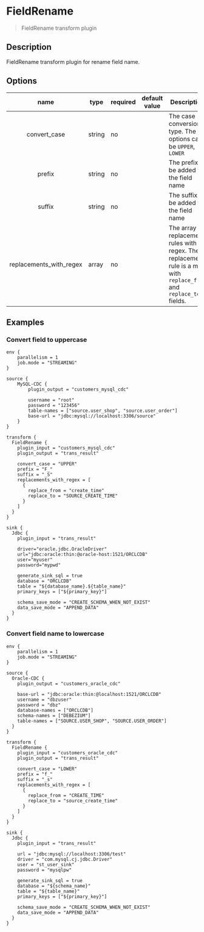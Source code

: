 # FieldRename

> FieldRename transform plugin

## Description

FieldRename transform plugin for rename field name.

## Options

|          name           | type   | required | default value | Description                                                                                                           |
|:-----------------------:|--------|----------|---------------|-----------------------------------------------------------------------------------------------------------------------|
|      convert_case       | string | no       |               | The case conversion type. The options can be `UPPER`, `LOWER`                                                         |
|         prefix          | string | no       |               | The prefix to be added to the field name                                                                              |
|         suffix          | string | no       |               | The suffix to be added to the field name                                                                              |
| replacements_with_regex | array  | no       |               | The array of replacement rules with regex. The replacement rule is a map with `replace_from` and `replace_to` fields. |

## Examples

### Convert field to uppercase

```
env {
    parallelism = 1
    job.mode = "STREAMING"
}

source {
    MySQL-CDC {
        plugin_output = "customers_mysql_cdc"
        
        username = "root"
        password = "123456"
        table-names = ["source.user_shop", "source.user_order"]
        base-url = "jdbc:mysql://localhost:3306/source"
    }
}

transform {
  FieldRename {
    plugin_input = "customers_mysql_cdc"
    plugin_output = "trans_result"
    
    convert_case = "UPPER"
    prefix = "F_"
    suffix = "_S"
    replacements_with_regex = [
      {
        replace_from = "create_time"
        replace_to = "SOURCE_CREATE_TIME"
      }
    ]
  }
}

sink {
  Jdbc {
    plugin_input = "trans_result"
    
    driver="oracle.jdbc.OracleDriver"
    url="jdbc:oracle:thin:@oracle-host:1521/ORCLCDB"
    user="myuser"
    password="mypwd"
    
    generate_sink_sql = true
    database = "ORCLCDB"
    table = "${database_name}.${table_name}"
    primary_keys = ["${primary_key}"]
    
    schema_save_mode = "CREATE_SCHEMA_WHEN_NOT_EXIST"
    data_save_mode = "APPEND_DATA"
  }
}
```

### Convert field name to lowercase

```
env {
    parallelism = 1
    job.mode = "STREAMING"
}

source {
  Oracle-CDC {
    plugin_output = "customers_oracle_cdc"
    
    base-url = "jdbc:oracle:thin:@localhost:1521/ORCLCDB"
    username = "dbzuser"
    password = "dbz"
    database-names = ["ORCLCDB"]
    schema-names = ["DEBEZIUM"]
    table-names = ["SOURCE.USER_SHOP", "SOURCE.USER_ORDER"]
  }
}

transform {
  FieldRename {
    plugin_input = "customers_oracle_cdc"
    plugin_output = "trans_result"
    
    convert_case = "LOWER"
    prefix = "f_"
    suffix = "_s"
    replacements_with_regex = [
      {
        replace_from = "CREATE_TIME"
        replace_to = "source_create_time"
      }
    ]
  }
}

sink {
  Jdbc {
    plugin_input = "trans_result"
    
    url = "jdbc:mysql://localhost:3306/test"
    driver = "com.mysql.cj.jdbc.Driver"
    user = "st_user_sink"
    password = "mysqlpw"
    
    generate_sink_sql = true
    database = "${schema_name}"
    table = "${table_name}"
    primary_keys = ["${primary_key}"]
    
    schema_save_mode = "CREATE_SCHEMA_WHEN_NOT_EXIST"
    data_save_mode = "APPEND_DATA"
  }
}
```
